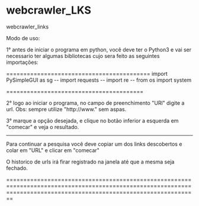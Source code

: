 # webcrawler_LKS
webcrawler_links

Modo de uso:

1° antes de iniciar o programa em python, você deve ter o Python3 e vai ser necessario ter algumas bibliotecas cujo sera feito as seguintes importações:

==========================================
import PySimpleGUI as sg --
import requests --
import re --
from os import system

========================================

2° logo ao iniciar o programa, no campo de preenchimento "URl" digite a url. Obs: sempre utilize "http://www." sem aspas.

3° marque a opção desejada, e clique no botão inferior a esquerda em "comecar" e veja o resultado.

------------------------------------------------------------------------------------------
Para continuar a pesquisa você deve copiar um dos links descobertos e colar em "URL" e clicar em "comecar"

O historico de urls irá firar registrado na janela até que a mesma seja fechado.

====================================================================================================================================================================


